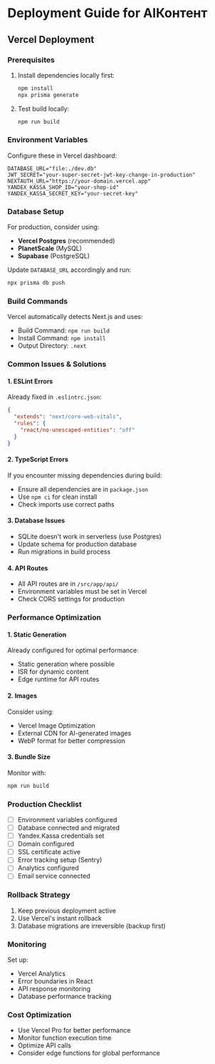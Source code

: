 # Deployment Guide for AIКонтент

## Vercel Deployment

### Prerequisites
1. Install dependencies locally first:
   ```bash
   npm install
   npx prisma generate
   ```

2. Test build locally:
   ```bash
   npm run build
   ```

### Environment Variables
Configure these in Vercel dashboard:

```
DATABASE_URL="file:./dev.db"
JWT_SECRET="your-super-secret-jwt-key-change-in-production"
NEXTAUTH_URL="https://your-domain.vercel.app"
YANDEX_KASSA_SHOP_ID="your-shop-id"
YANDEX_KASSA_SECRET_KEY="your-secret-key"
```

### Database Setup
For production, consider using:
- **Vercel Postgres** (recommended)
- **PlanetScale** (MySQL)
- **Supabase** (PostgreSQL)

Update `DATABASE_URL` accordingly and run:
```bash
npx prisma db push
```

### Build Commands
Vercel automatically detects Next.js and uses:
- Build Command: `npm run build`
- Install Command: `npm install`
- Output Directory: `.next`

### Common Issues & Solutions

#### 1. ESLint Errors
Already fixed in `.eslintrc.json`:
```json
{
  "extends": "next/core-web-vitals",
  "rules": {
    "react/no-unescaped-entities": "off"
  }
}
```

#### 2. TypeScript Errors
If you encounter missing dependencies during build:
- Ensure all dependencies are in `package.json`
- Use `npm ci` for clean install
- Check imports use correct paths

#### 3. Database Issues
- SQLite doesn't work in serverless (use Postgres)
- Update schema for production database
- Run migrations in build process

#### 4. API Routes
- All API routes are in `/src/app/api/`
- Environment variables must be set in Vercel
- Check CORS settings for production

### Performance Optimization

#### 1. Static Generation
Already configured for optimal performance:
- Static generation where possible
- ISR for dynamic content
- Edge runtime for API routes

#### 2. Images
Consider using:
- Vercel Image Optimization
- External CDN for AI-generated images
- WebP format for better compression

#### 3. Bundle Size
Monitor with:
```bash
npm run build
```

### Production Checklist

- [ ] Environment variables configured
- [ ] Database connected and migrated
- [ ] Yandex.Kassa credentials set
- [ ] Domain configured
- [ ] SSL certificate active
- [ ] Error tracking setup (Sentry)
- [ ] Analytics configured
- [ ] Email service connected

### Rollback Strategy
1. Keep previous deployment active
2. Use Vercel's instant rollback
3. Database migrations are irreversible (backup first)

### Monitoring
Set up:
- Vercel Analytics
- Error boundaries in React
- API response monitoring
- Database performance tracking

### Cost Optimization
- Use Vercel Pro for better performance
- Monitor function execution time
- Optimize API calls
- Consider edge functions for global performance